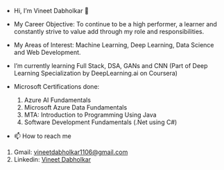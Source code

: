 - Hi, I’m Vineet Dabholkar 👋
- My Career Objective: To continue to be a high performer, a learner and constantly strive to value add through my role and responsibilities.
- My Areas of Interest: Machine Learning, Deep Learning, Data Science and Web Development.
- I’m currently learning Full Stack, DSA, GANs and CNN (Part of Deep Learning Specialization by DeepLearning.ai on Coursera)
- Microsoft Certifications done:
  1. Azure AI Fundamentals 
  2. Microsoft Azure Data Fundamentals
  3. MTA: Introduction to Programming Using Java
  4. Software Development Fundamentals (.Net using C#)
 
- 📫 How to reach me
1. Gmail: vineetdabholkar1106@gmail.com
2. Linkedin: <a href="https://www.linkedin.com/in/vineet-dabholkar-293a4a1a4/"> Vineet Dabholkar </a>


<!---
VineetDabholkar2002/VineetDabholkar2002 is a ✨ special ✨ repository because its `README.md` (this file) appears on your GitHub profile.
You can click the Preview link to take a look at your changes.
--->
